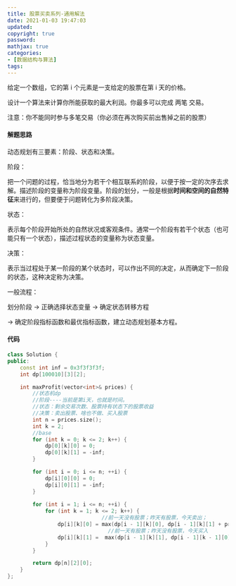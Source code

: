 ```yaml
---
title: 股票买卖系列-通用解法
date: 2021-01-03 19:47:03
updated:
copyright: true
password:
mathjax: true
categories:
- [数据结构与算法]
tags: 
---
```


给定一个数组，它的第 i 个元素是一支给定的股票在第 i 天的价格。

设计一个算法来计算你所能获取的最大利润。你最多可以完成 两笔 交易。

注意：你不能同时参与多笔交易（你必须在再次购买前出售掉之前的股票）

#### 解题思路

动态规划有三要素：阶段、状态和决策。

阶段：

把一个问题的过程，恰当地分为若干个相互联系的阶段，以便于按一定的次序去求解。描述阶段的变量称为阶段变量。阶段的划分，一般是根据**时间和空间的自然特征**来进行的，但要便于问题转化为多阶段决策。

状态：

表示每个阶段开始所处的自然状况或客观条件。通常一个阶段有若干个状态（也可能只有一个状态），描述过程状态的变量称为状态变量。

决策：

表示当过程处于某一阶段的某个状态时，可以作出不同的决定，从而确定下一阶段的状态，这种决定称为决策。

一般流程：

划分阶段 -> 正确选择状态变量 -> 确定状态转移方程

-> 确定阶段指标函数和最优指标函数，建立动态规划基本方程。

#### 代码

```cpp
class Solution {
public:
    const int inf = 0x3f3f3f3f;
    int dp[100010][3][2];

    int maxProfit(vector<int>& prices) {
        //状态机dp
        //阶段----当前是第i天，也就是时间。
        //状态：剩余交易次数、股票持有状态下的股票收益
        //决策：卖出股票、啥也不做、买入股票
        int n = prices.size();
        int k = 2;
        //base
        for (int k = 0; k <= 2; k++) {
            dp[0][k][0] = 0;
            dp[0][k][1] = -inf;
        }

        for (int i = 0; i <= n; ++i) {
            dp[i][0][0] = 0;
            dp[i][0][1] = -inf;
        }
        
        for (int i = 1; i <= n; ++i) {
            for (int k = 1; k <= 2; k++) {
                              //前一天没有股票；昨天有股票，今天卖出；
                dp[i][k][0] = max(dp[i - 1][k][0], dp[i - 1][k][1] + prices[i - 1]);
                                //前一天有股票；昨天没有股票，今天买入
                dp[i][k][1] =  max(dp[i - 1][k][1], dp[i - 1][k - 1][0] - prices[i - 1]); 
            }
        }

        return dp[n][2][0];
    }
};
```
